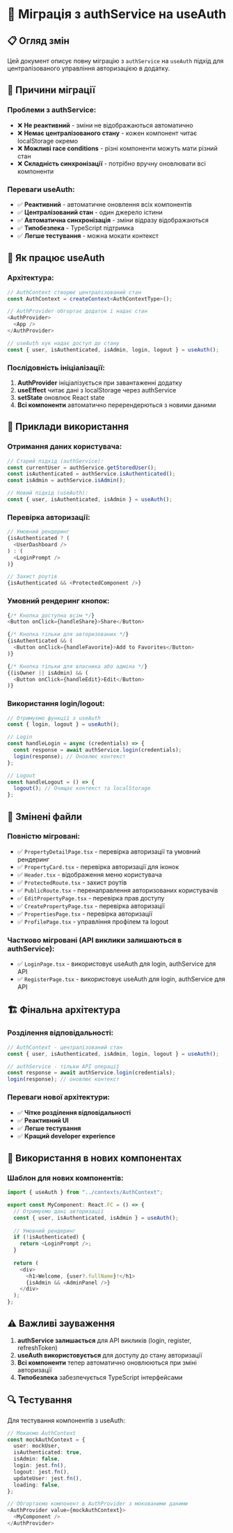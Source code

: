 # 🔄 Міграція з authService на useAuth

## 📋 Огляд змін

Цей документ описує повну міграцію з `authService` на `useAuth` підхід для централізованого управління авторизацією в додатку.

## 🎯 Причини міграції

### **Проблеми з authService:**
- ❌ **Не реактивний** - зміни не відображаються автоматично
- ❌ **Немає централізованого стану** - кожен компонент читає localStorage окремо
- ❌ **Можливі race conditions** - різні компоненти можуть мати різний стан
- ❌ **Складність синхронізації** - потрібно вручну оновлювати всі компоненти

### **Переваги useAuth:**
- ✅ **Реактивний** - автоматичне оновлення всіх компонентів
- ✅ **Централізований стан** - один джерело істини
- ✅ **Автоматична синхронізація** - зміни відразу відображаються
- ✅ **Типобезпека** - TypeScript підтримка
- ✅ **Легше тестування** - можна мокати контекст

## 🔧 Як працює useAuth

### **Архітектура:**
```typescript
// AuthContext створює централізований стан
const AuthContext = createContext<AuthContextType>();

// AuthProvider обгортає додаток і надає стан
<AuthProvider>
  <App />
</AuthProvider>

// useAuth хук надає доступ до стану
const { user, isAuthenticated, isAdmin, login, logout } = useAuth();
```

### **Послідовність ініціалізації:**
1. **AuthProvider** ініціалізується при завантаженні додатку
2. **useEffect** читає дані з localStorage через authService
3. **setState** оновлює React state
4. **Всі компоненти** автоматично перерендерються з новими даними

## 📝 Приклади використання

### **Отримання даних користувача:**
```typescript
// Старий підхід (authService):
const currentUser = authService.getStoredUser();
const isAuthenticated = authService.isAuthenticated();
const isAdmin = authService.isAdmin();

// Новий підхід (useAuth):
const { user, isAuthenticated, isAdmin } = useAuth();
```

### **Перевірка авторизації:**
```typescript
// Умовний рендеринг
{isAuthenticated ? (
  <UserDashboard />
) : (
  <LoginPrompt />
)}

// Захист роутів
{isAuthenticated && <ProtectedComponent />}
```

### **Умовний рендеринг кнопок:**
```typescript
{/* Кнопка доступна всім */}
<Button onClick={handleShare}>Share</Button>

{/* Кнопка тільки для авторизованих */}
{isAuthenticated && (
  <Button onClick={handleFavorite}>Add to Favorites</Button>
)}

{/* Кнопка тільки для власника або адміна */}
{(isOwner || isAdmin) && (
  <Button onClick={handleEdit}>Edit</Button>
)}
```

### **Використання login/logout:**
```typescript
// Отримуємо функції з useAuth
const { login, logout } = useAuth();

// Login
const handleLogin = async (credentials) => {
  const response = await authService.login(credentials);
  login(response); // Оновлює контекст
};

// Logout
const handleLogout = () => {
  logout(); // Очищає контекст та localStorage
};
```

## 🔄 Змінені файли

### **Повністю мігровані:**
- ✅ `PropertyDetailPage.tsx` - перевірка авторизації та умовний рендеринг
- ✅ `PropertyCard.tsx` - перевірка авторизації для іконок
- ✅ `Header.tsx` - відображення меню користувача
- ✅ `ProtectedRoute.tsx` - захист роутів
- ✅ `PublicRoute.tsx` - перенаправлення авторизованих користувачів
- ✅ `EditPropertyPage.tsx` - перевірка прав доступу
- ✅ `CreatePropertyPage.tsx` - перевірка авторизації
- ✅ `PropertiesPage.tsx` - перевірка авторизації
- ✅ `ProfilePage.tsx` - управління профілем та logout

### **Частково мігровані (API виклики залишаються в authService):**
- ✅ `LoginPage.tsx` - використовує useAuth для login, authService для API
- ✅ `RegisterPage.tsx` - використовує useAuth для login, authService для API

## 🏗️ Фінальна архітектура

### **Розділення відповідальності:**

```typescript
// AuthContext - централізований стан
const { user, isAuthenticated, isAdmin, login, logout } = useAuth();

// authService - тільки API операції
const response = await authService.login(credentials);
login(response); // оновлює контекст
```

### **Переваги нової архітектури:**
- ✅ **Чітке розділення відповідальності**
- ✅ **Реактивний UI**
- ✅ **Легше тестування**
- ✅ **Кращий developer experience**

## 🚀 Використання в нових компонентах

### **Шаблон для нових компонентів:**
```typescript
import { useAuth } from "../contexts/AuthContext";

export const MyComponent: React.FC = () => {
  // Отримуємо дані авторизації
  const { user, isAuthenticated, isAdmin } = useAuth();
  
  // Умовний рендеринг
  if (!isAuthenticated) {
    return <LoginPrompt />;
  }
  
  return (
    <div>
      <h1>Welcome, {user?.fullName}!</h1>
      {isAdmin && <AdminPanel />}
    </div>
  );
};
```

## ⚠️ Важливі зауваження

1. **authService залишається** для API викликів (login, register, refreshToken)
2. **useAuth використовується** для доступу до стану авторизації
3. **Всі компоненти** тепер автоматично оновлюються при зміні авторизації
4. **Типобезпека** забезпечується TypeScript інтерфейсами

## 🔍 Тестування

Для тестування компонентів з useAuth:
```typescript
// Мокаємо AuthContext
const mockAuthContext = {
  user: mockUser,
  isAuthenticated: true,
  isAdmin: false,
  login: jest.fn(),
  logout: jest.fn(),
  updateUser: jest.fn(),
  loading: false,
};

// Обгортаємо компонент в AuthProvider з мокованими даними
<AuthProvider value={mockAuthContext}>
  <MyComponent />
</AuthProvider>
```
